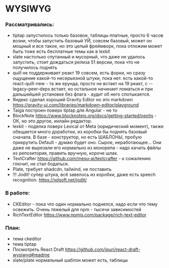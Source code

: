 # WYSIWYG

### Рассматривались:

- tiptap запустилось только базовое, таблицы платные, просто 6 часов возни, чтобы запустить базовый УЙ, совсем базовый, может он мощный и все такое, но это целый фреймворк, пока отложим может быть тоже есть бесплатные темы как в lexkit
- slate настолько спутанный и мусорный, что даже не удалось запустить, стоит дождаться релиза 51 версии, пока что не получилось поднять
- quill не поддерживает реакт 19 совсем, есть форки, но сразу ощущение какой-то несерьезной штуки, пока нет. есть какой-то react-quill-new - та же ерунда, просто не встает на 19 реакт, с --legacy-peer-deps встает, но остальное начинает ломаться и при дальшейшей установке без флага - аудит об него спотыкается.
- Яндекс сделал хороший Gravity Editor но это markdown https://gravity-ui.com/libraries/markdown-editor/playground
- Taiga построен поверх tiptap для Angular - не то
- BlockNote https://www.blocknotejs.org/docs/getting-started/nextjs - ОК, но это другое, инлайн редактор.
- lexkit - поделка поверх Lexical от Meta (юридический момент), также обещается много доработки, из коробки бы поднять базовый сначала. В базе - конструктор, но есть ШАБЛОНЫ, пробую прикрутить Default - думаю будет оно. Сырое, неработающее... Они даже не вырезали его нормально из монорепа - надо качать фвйлы из репозитория, править вручную, короче шлак.
- TextCrafter https://github.com/mesu-ai/textcrafter - к сожалению глючит, не стал бодаться.
- Plate, требует shadcdn, tailwind, не поставить
- !!! Jodit! супер штука, всё завелось из коробки, даже есть speech recognition. https://xdsoft.net/jodit/

### В работе:

- CKEditor - пока что один нормально поднялся, надо если что тему освежить. Очень тяжелый для npm - тысячи зависимостей
- RichTextEditor https://www.npmjs.com/package/rich-text-editor

### План:

- тема ckeditor
- тема tiptap
- Посмотреть React Draft https://github.com/jpuri/react-draft-wysiwyg#readme
- slate/plate нормальный шаблон может есть, таблицы
